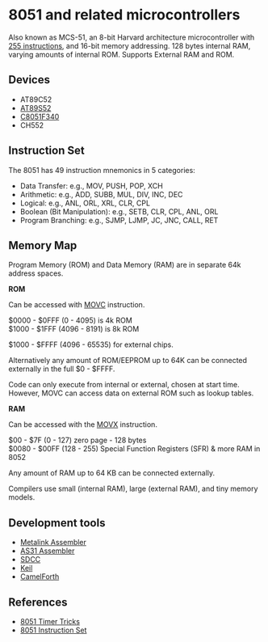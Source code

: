 # 8051 and related microcontrollers

Also known as MCS-51, an 8-bit Harvard architecture microcontroller with [255 instructions](https://aeb.win.tue.nl/comp/8051/set8051.html), 
and 16-bit memory addressing. 128 bytes internal RAM, varying amounts of internal ROM. Supports External RAM and ROM.

## Devices

* AT89C52
* [AT89S52](at89s52/README.md)
* [C8051F340](c8051f/README.md)
* CH552

## Instruction Set

The 8051 has 49 instruction mnemonics in 5 categories:

* Data Transfer: e.g., MOV, PUSH, POP, XCH
* Arithmetic: e.g., ADD, SUBB, MUL, DIV, INC, DEC
* Logical: e.g., ANL, ORL, XRL, CLR, CPL
* Boolean (Bit Manipulation): e.g., SETB, CLR, CPL, ANL, ORL
* Program Branching: e.g., SJMP, LJMP, JC, JNC, CALL, RET

## Memory Map

Program Memory (ROM) and Data Memory (RAM) are in separate 64k address spaces.

**ROM**

Can be accessed with [MOVC](https://aeb.win.tue.nl/comp/8051/set8051.html#51movc) instruction.

$0000 - $0FFF (0 - 4095) is 4k ROM<br>
$1000 - $1FFF (4096 - 8191) is 8k ROM

$1000 - $FFFF (4096 - 65535) for external chips.

Alternatively any amount of ROM/EEPROM up to 64K can be connected externally in the full $0 - $FFFF.

Code can only execute from internal or external, chosen at start time. However, MOVC can
access data on external ROM such as lookup tables.

**RAM**

Can be accessed with the [MOVX](https://aeb.win.tue.nl/comp/8051/set8051.html#51movx) instruction.

$00 - $7F (0 - 127) zero page - 128 bytes<br>
$0080 - $00FF (128 - 255) Special Function Registers (SFR) & more RAM in 8052

Any amount of RAM up to 64 KB can be connected externally.

Compilers use small (internal RAM), large (external RAM), and tiny memory models.

## Development tools

* [Metalink Assembler](http://www.om3bc.com/datasheets/ASM51MAN.pdf)
* [AS31 Assembler](https://www.pjrc.com/tech/8051/tools/as31-doc.html)
* [SDCC](https://sdcc.sourceforge.net)
* [Keil](https://www.keil.com/c51/default.asp)
* [CamelForth](https://www.camelforth.com/news.php)

## References

* [8051 Timer Tricks](https://embeddedflakes.com/8051-timer-mode-tricks)
* [8051 Instruction Set](https://aeb.win.tue.nl/comp/8051/set8051.html)
